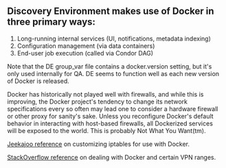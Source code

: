 ## Discovery Environment makes use of Docker in three primary ways:
1. Long-running internal services (UI, notifications, metadata indexing)
1. Configuration management (via data containers)
1. End-user job execution (called via Condor DAG)

Note that the DE group_var file contains a docker.version setting, but it's only used internally for QA. DE seems to function well as each new version of Docker is released.

Docker has historically not played well with firewalls, and while this is improving, the Docker project's tendency to change its network specifications every so often may lead one to consider a hardware firewall or other proxy for sanity's sake. Unless you reconfigure Docker's default behavior in interacting with host-based firewalls, all Dockerized services will be exposed to the world. This is probably Not What You Want(tm).

[Jeekajoo reference](https://fralef.me/docker-and-iptables.html) on customizing iptables for use with Docker.

[StackOverflow reference](http://stackoverflow.com/questions/27512926/how-to-configure-docker-default-bridge-work-with-unusual-network-configuration) on dealing with Docker and certain VPN ranges.
